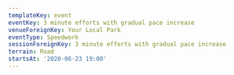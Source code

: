 ```yaml
---
templateKey: event
eventKey: 3 minute efforts with gradual pace increase
venueForeignKey: Your Local Park
eventType: Speedwork
sessionForeignKey: 3 minute efforts with gradual pace increase
terrain: Road
startsAt: '2020-06-23 19:00'
---
```


